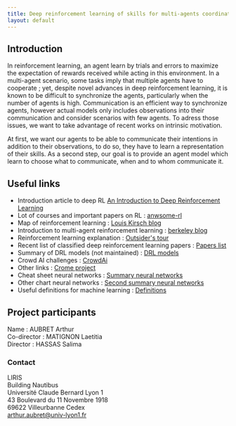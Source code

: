 ```yaml
---
title: Deep reinforcement learning of skills for multi-agents coordination.
layout: default
---
```

## Introduction
In reinforcement learning, an agent learn by trials and errors to maximize the expectation of rewards received while acting in this environment. In a multi-agent scenario, some tasks imply that multiple agents have to cooperate ; yet, despite novel advances in deep reinforcement learning, it is known to be difficult to synchronize the agents, particularly when the number of agents is high. Communication is an efficient way to synchronize agents, however actual models only includes observations into their communication and consider scenarios with few agents. To adress those issues, we want to take advantage of recent works on intrinsic motivation.

At first, we want our agents to be able to communicate their intentions in addition to their observations, to do so, they have to learn a representation of their skills. As a second step, our goal is to provide an agent model which learn to choose  what to communicate, when and to whom communicate it.



## Useful links
* Introduction article to deep RL [An Introduction to Deep Reinforcement Learning](https://tianjun.me/static/essay_resources/Learn_You_Some_Reinforcement_Learning/papers/An_Introduction_to_Deep_Reinforcement_Learning.pdf)
* Lot of courses and important papers on RL : [anwsome-rl](https://github.com/aikorea/awesome-rl)
* Map of reinforcement learning : [Louis Kirsch blog](http://louiskirsch.com/maps/reinforcement-learning)
* Introduction to multi-agent reinforcement learning : [berkeley blog](https://bair.berkeley.edu/blog/2018/12/12/rllib/)
* Reinforcement learning explanation : [Outsider's tour](http://www.argmin.net/2018/06/25/outsider-rl/)
* Recent list of classified deep reinforcement learning papers : [Papers list](https://github.com/junhyukoh/deep-reinforcement-learning-papers)
* Summary of DRL models (not maintained) : [DRL models](https://github.com/5vision/deep-reinforcement-learning-networks)
* Crowd AI challenges : [CrowdAi](https://www.crowdai.org/challenges)
* Other links : [Crome project](https://projet.liris.cnrs.fr/crome/wiki/doku.php?id=bibdeeprl)
* Cheat sheet neural networks : [Summary neural networks](https://becominghuman.ai/cheat-sheets-for-ai-neural-networks-machine-learning-deep-learning-big-data-678c51b4b463)
* Other chart neural networks : [Second summary neural networks](https://towardsdatascience.com/the-mostly-complete-chart-of-neural-networks-explained-3fb6f2367464)
* Useful definitions for machine learning : [Definitions](https://ml-compiled.readthedocs.io/en/latest/index.html)

## Project participants

Name : AUBRET Arthur  
Co-director : MATIGNON Laetitia  
Director : HASSAS Salima  
### Contact

LIRIS  
Building Nautibus  
Université Claude Bernard Lyon 1  
43 Boulevard du 11 Novembre 1918  
69622 Villeurbanne Cedex  
arthur.aubret@univ-lyon1.fr  

